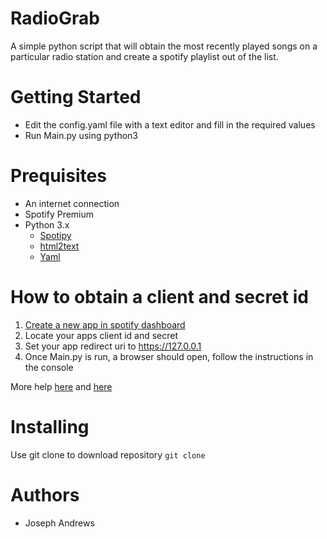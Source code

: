 # RadioGrab

A simple python script that will obtain the most recently played songs on a particular radio station and create a spotify playlist out of the list.

# Getting Started
- Edit the config.yaml file with a text editor and fill in the required values
- Run Main.py using python3

# Prequisites
- An internet connection
- Spotify Premium
- Python 3.x
  - [Spotipy](https://pypi.org/project/spotipy/)
  - [html2text](https://pypi.org/project/html2text/)
  - [Yaml](https://pypi.org/project/PyYAML/)

# How to obtain a client and secret id
1. [Create a new app in spotify dashboard](https://developer.spotify.com/dashboard/applications)
2. Locate your apps client id and secret
3. Set your app redirect uri to https://127.0.0.1
4. Once Main.py is run, a browser should open, follow the instructions in the console

More help [here](https://developer.spotify.com/documentation/general/guides/authorization-guide/) and [here](https://spotipy.readthedocs.io/en/2.12.0/#authorization-code-flow)

# Installing
Use git clone to download repository
`
git clone
`

# Authors
- Joseph Andrews


